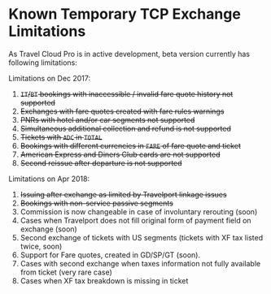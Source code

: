 # Known Temporary TCP Exchange Limitations

As Travel Cloud Pro is in active development, beta version currently has following limitations:



Limitations on Dec 2017:

1. ~~`IT`/`BT` bookings with inaccessible / invalid fare quote history not supported~~
1. ~~Exchanges with fare quotes created with fare rules warnings~~
1. ~~PNRs with hotel and/or car segments not supported~~
1. ~~Simultaneous additional collection and refund is not supported~~
1. ~~Tickets with `ADC` in `TOTAL`~~
1. ~~Bookings with different currencies in `FARE` of fare quote and ticket~~
1. ~~American Express and Diners Club cards are not supported~~
1. ~~Second reissue after departure is not supported~~

Limitations on Apr 2018:

1. ~~Issuing after exchange as limited by Travelport linkage issues~~
1. ~~Bookings with non-service passive segments~~
1. Commission is now changeable in case of involuntary rerouting \(soon\)
1. Cases when Travelport does not fill original form of payment field on exchange \(soon\)
1. Second exchange of tickets with US segments \(tickets with XF tax listed twice, soon\)
1. Support for Fare quotes, created in GD/SP/GT (soon).
1. Cases with second exchange when taxes information not fully available from ticket \(very rare case\)
1. Cases when XF tax breakdown is missing in ticket
